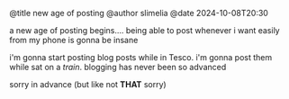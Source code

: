 @title new age of posting @author slimelia @date 2024-10-08T20:30

a new age of posting begins.... being able to post whenever i want easily from my phone is gonna be insane

i'm gonna start posting blog posts while in Tesco. i'm gonna post them while sat on a *train*. blogging has never been so advanced

sorry in advance (but like not **THAT** sorry) 
